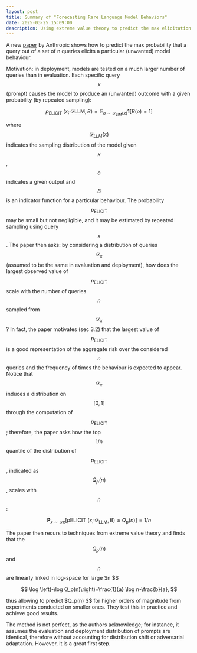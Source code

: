 ```yaml
---
layout: post
title: Summary of "Forecasting Rare Language Model Behaviors"
date: 2025-03-25 15:09:00
description: Using extreme value theory to predict the max elicitation probability in a set of prompts
---
```


A new [paper](https://arxiv.org/abs/2502.16797) by Anthropic shows how to predict the max probability that a query out of a set of n queries elicits a particular (unwanted) model behaviour.

Motivation: in deployment, models are tested on a much larger number of queries than in evaluation. Each specific query $$ x $$ (prompt) causes the model to produce an (unwanted) outcome with a given probability (by repeated sampling):

$$ p_{\text {ELICIT }}\left(x ; \mathcal{D}{\mathrm{LLM}}, B\right)=\mathbb{E}_{o \sim \mathcal{D}_{\mathrm{LIM}}(x)} \mathbf{1}[B(o)=1] $$

where  $$ \mathcal D_{LLM}(x) $$  indicates the sampling distribution of the model given  $$ x $$ ,  $$ o $$  indicates a given output and  $$ B $$  is an indicator function for a particular behaviour. The probability  $$ p_{\text {ELICIT }} $$ may be small but not negligible, and it may be estimated by repeated sampling using query  $$ x $$ . The paper then asks: by considering a distribution of queries  $$ \mathcal D_x $$  (assumed to be the same in evaluation and deployment), how does the largest observed value of  $$ p_{\text {ELICIT }} $$ scale with the number of queries  $$ n $$  sampled from  $$ \mathcal D_x $$ ? In fact, the paper motivates (sec 3.2) that the largest value of  $$ p_{\text {ELICIT }} $$  is a good representation of the aggregate risk over the considered  $$ n $$  queries and the frequency of times the behaviour is expected to appear. Notice that  $$ \mathcal D_x $$  induces a distribution on  $$ [0,1] $$  through the computation of  $$ p_{\text {ELICIT }} $$ ; therefore, the paper asks how the top  $$ 1/n $$  quantile of the distribution of  $$ p_{\text {ELICIT }} $$ , indicated as  $$ Q_p(n) $$ , scales with  $$ n $$ :

$$ \mathbf{P}_{x \sim \mathcal{D}x}\left[p{\text {ELICIT }}\left(x ; \mathcal{D}_{\mathrm{LLM}}, B\right) \geq Q_p(n)\right]=1 / n $$

The paper then recurs to techniques from extreme value theory and finds that the  $$ Q_p(n) $$ and  $$ n $$ are linearly linked in log-space for large  $n $$

$$ \log \left(-\log Q_p(n)\right)=\frac{1}{a} \log n-\frac{b}{a}, $$

thus allowing to predict  $Q_p(n) $$ for higher orders of magnitude from experiments conducted on smaller ones. They test this in practice and achieve good results.

The method is not perfect, as the authors acknowledge; for instance, it assumes the evaluation and deployment distribution of prompts are identical, 
therefore without accounting for distribution shift or adversarial adaptation. However, it is a great first step.